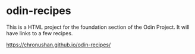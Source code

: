 # odin-recipes

This is a HTML project for the foundation section of the Odin Project.
It will have links to a few recipes.

https://chronushan.github.io/odin-recipes/
